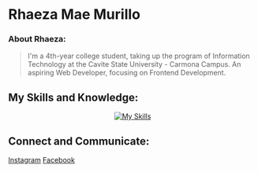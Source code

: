# Rhaeza Mae Murillo
### About Rhaeza:

> I'm a 4th-year college student, taking up the program of Information Technology at the Cavite State University - Carmona Campus.
> An aspiring Web Developer, focusing on Frontend Development.

## My Skills and Knowledge:

<p align="center">
  <a href="https://skillicons.dev">
    <img src="https://skillicons.dev/icons?i=html,css,bootstrap,react,figma,java,python,mysql" alt="My Skills"/>
  </a>
</p>

## Connect and Communicate:
[Instagram](https://www.instagram.com/mmaerhaeza/)
[Facebook](https://www.facebook.com/rhaezamae.murillo.900/)
